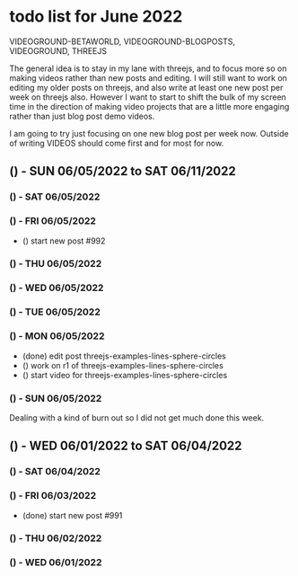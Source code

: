 # todo list for June 2022

VIDEOGROUND-BETAWORLD, VIDEOGROUND-BLOGPOSTS, VIDEOGROUND, THREEJS

The general idea is to stay in my lane with threejs, and to focus more so on making videos rather than new posts and editing. I will still want to work on editing my older posts on threejs, and also write at least one new post per week on threejs also. However I want to start to shift the bulk of my screen time in the direction of making video projects that are a little more engaging rather than just blog post demo videos.

<!-- ////////// //////////
    WEEK 2
/////////////// ///////-->

I am going to try just focusing on one new blog post per week now. Outside of writing VIDEOS should come first and for most for now.

## () - SUN 06/05/2022 to  SAT 06/11/2022



### () - SAT 06/05/2022

### () - FRI 06/05/2022
* () start new post #992

### () - THU 06/05/2022

### () - WED 06/05/2022

### () - TUE 06/05/2022

### () - MON 06/05/2022
* (done) edit post threejs-examples-lines-sphere-circles
* () work on r1 of threejs-examples-lines-sphere-circles
* () start video for threejs-examples-lines-sphere-circles


### () - SUN 06/05/2022

<!-- ////////// //////////
    WEEK 1
/////////////// ///////-->

Dealing with a kind of burn out so I did not get much done this week.

## () - WED 06/01/2022 to  SAT 06/04/2022

### () - SAT 06/04/2022

### () - FRI 06/03/2022
* (done) start new post #991

### () - THU 06/02/2022

### () - WED 06/01/2022
